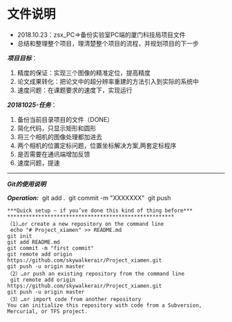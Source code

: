# 文件说明

* 2018.10.23：zsx_PC=>备份实验室PC端的厦门科技局项目文件
* 总结和整理整个项目，理清楚整个项目的流程，并规划项目的下一步

***项目目标***：

1. 精度的保证：实现三个图像的精准定位，提高精度
2. 论文成果转化：把论文中的超分辨率重建的方法引入到实际的系统中
3. 速度问题：在课题要求的速度下，实现运行





***20181025-任务***：

1. 备份当前目录项目的文件（DONE）
2. 简化代码，只显示矩形和圆形
3. 将三个相机的图像处理都加进去
4. 两个相机的位置定标问题，位置坐标解决方案,两套定标程序
5. 是否需要在通讯端增加反馈
6. 速度问题，提速





---

***Git的使用说明***

***Operation:***
​	git add .
​	git commit -m "XXXXXXX"
​	git push 

~~~git
***Quick setup — if you’ve done this kind of thing before***
******************************************************
（1)…or create a new repository on the command line
 echo "# Project_xiamen" >> README.md
git init
git add README.md
git commit -m "first commit"
git remote add origin https://github.com/skywalkerair/Project_xiamen.git
git push -u origin master
（2）…or push an existing repository from the command line
 git remote add origin https://github.com/skywalkerair/Project_xiamen.git
git push -u origin master
（3）…or import code from another repository
You can initialize this repository with code from a Subversion, Mercurial, or TFS project.


~~~

